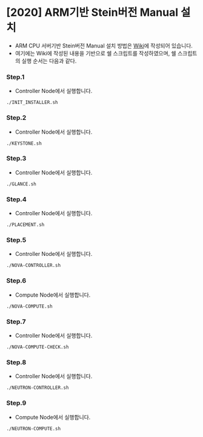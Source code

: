 # [2020] ARM기반 Stein버전 Manual 설치
  - ARM CPU 서버기반 Stein버전 Manual 설치 방법은 [Wiki](https://github.com/shhan0226/Project-OpenStack/wiki)에 작성되어 있습니다. <br>
  - 여기에는 Wiki에 작성된 내용을 기반으로 쉘 스크립트를 작성하였으며, 쉘 스크립트의 실행 순서는 다음과 같다.

### Step.1 
- Controller Node에서 실행합니다.
```
./INIT_INSTALLER.sh
```



### Step.2
-  Controller Node에서 실행합니다.
```
./KEYSTONE.sh
```

### Step.3
- Controller Node에서 실행합니다.
```
./GLANCE.sh
```

### Step.4
- Controller Node에서 실행합니다.
```
./PLACEMENT.sh
```

### Step.5
- Controller Node에서 실행합니다.
```
./NOVA-CONTROLLER.sh
```

### Step.6
- Compute Node에서 실행합니다.
```
./NOVA-COMPUTE.sh
```

### Step.7
- Controller Node에서 실행합니다.
```
./NOVA-COMPUTE-CHECK.sh
```

### Step.8
- Controller Node에서 실행합니다.
```
./NEUTRON-CONTROLLER.sh
```

### Step.9
- Compute Node에서 실행합니다.
```
./NEUTRON-COMPUTE.sh
```
